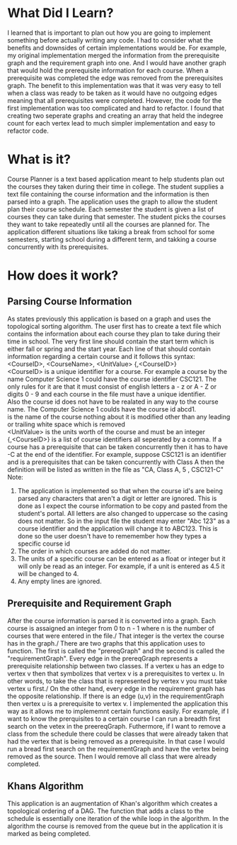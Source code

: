 # What Did I Learn?
I learned that is important to plan out how you are going to implement something before actually writing any code. I had to consider what the benefits and downsides 
of certain implementations would be. For example, my original implementation merged the information from the prerequisite graph and the requirement graph into one. And I would have 
another graph that would hold the prerequisite information for each course. When a prerequisite was completed the edge was removed from the prerequisites graph.
The benefit to this implementation was that it was very easy to tell when a class was ready to be taken as it would have no outgoing edges meaning that all prerequisites were completed.
However, the code for the first implementation was too complicated and hard to refactor. I found that creating two seperate graphs and creating an array that held the indegree count
for each vertex lead to much simpler implementation and easy to refactor code. 
# What is it? 
Course Planner is a text based application meant to help students plan out the courses they taken during their time in college. The student supplies a text file
containing the course information and the information is then parsed into a graph. The application uses the graph to allow the student plan their course schedule. 
Each semester the student is given a list of courses they can take during that semester. The student picks the courses they want to take repeatedly until all the courses 
are planned for. The application different situations like taking a break from school for some semesters, starting school during a different term, and takking a course 
concurrently with its prerequisites. 
# How does it work? 
## Parsing Course Information
As states previously this application is based on a graph and uses the topological sorting algorithm. The user first has to create a text file which contains 
the information about each course they plan to take during their time in school. The very first line should contain the start term which is either fall or spring 
and the start year. Each line of that should contain information regarding a certain course and it follows this syntax:\
\<CourseID\>, \<CourseName\>, \<UnitValue\> {,\<CourseID\>}\
\<CourseID\> is a unique identifier for a course. For example a course by the name Computer Science 1 could have the course identifier CSC121. The only rules for it are
that it must consist of english letters a - z or A - Z or digits 0 - 9 and each course in the file must have a unique identifier.\
Also the course id does not have to be realated in any way to the course name. The Computer Science 1 coulds have the course id abcd1. \
<CourseName> is the name of the course nothing about it is modified other than any leading or trailing white space which is removed\
\<UnitValue\> is the units worth of the course and must be an integer\
{,\<CourseID\>} is a list of course identifiers all seperated by a comma. If a course has a prerequisite that can be taken concurrently then it has to have -C
at the end of the identifier. For example, suppose CSC121 is an identifier and is a prerequisites that can be taken concurrently with Class A then the definition 
will be listed as written in the file as "CA, Class A, 5 , CSC121-C"\
Note:
1. The application is implemented so that when the course id's are being parsed any characters that aren't a digit or letter are ignored. This is done as I expect the
   course information to be copy and pasted from the student's portal. All letters are also changed to uppercase so the casing does not matter. So in the input file
   the student may enter "Abc    123" as a course identifier and the application will change it to ABC123. This is done so the user doesn't have to rememember how they types a specific course id
2. The order in which courses are added do not matter.
3. The units of a specific course can be entered as a float or integer but it will only be read as an integer. For example, if a unit is entered as 4.5 it will be changed to
   4.
4. Any empty lines are ignored.
## Prerequisite and Requirement Graph
After the course information is parsed it is converted into a graph.
Each course is assaigned an integer from 0 to n - 1 where n is the number of courses that were entered in the file./
That integer is the vertex the course has in the graph./
There are two graphs that this application uses to function. The first is called the "prereqGraph" and the second is called the "requirementGraph".
Every edge in the prereqGraph represents a prerequisite relationship between two classes. If a vertex u has an edge to vertex v then that symbolizes that
vertex v is a prerequisites to vertex u. In other words, to take the class that is represented by vertex v you must take vertex u first./
On the other hand, every edge in the requirement graph has the opposite relationship. If there is an edge (u,v) in the requirementGraph then vertex u is a prerequisite to vertex v.
I implemented the application this way as it allows me to implememnt certain functions easily. For example, if I want to know the prerquisites to a certain course I can run
a breadth first search on the vetex in the preereqGraph. Futhermore, if I want to remove a class from the schedule there could be classes that were already taken that
had the vertex that is being removed as a prerequisite. In that case I would run a bread first search on the requirementGraph and have the vertex being removed
as the source. Then I would remove all class that were already completed.
## Khans Algorithm
This application is an augmentation of Khan's algorithm which creates a topological ordering of a DAG. The function that adds a class to the 
schedule is essentially one iteration of the while loop in the algorithm. In the algorithm the course is removed from the queue but in the application it is marked as being completed.
